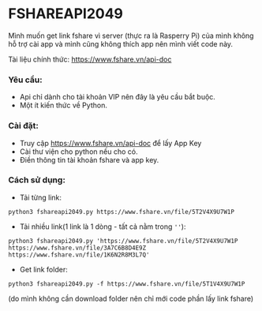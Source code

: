# FSHAREAPI2049
Mình muốn get link fshare vì server (thực ra là Rasperry Pi) của mình không hỗ trợ cài app và mình cũng không thích app nên mình viết code này.

Tài liệu chính thức: https://www.fshare.vn/api-doc

### Yêu cầu:
- Api chỉ dành cho tài khoản VIP nên đây là yêu cầu bắt buộc.
- Một ít kiến thức về Python.

### Cài đặt:
- Truy cập https://www.fshare.vn/api-doc để lấy App Key
- Cài thư viện cho python nếu cho có.
- Điền thông tin tài khoản fshare và app key.

### Cách sử dụng:

- Tải từng link:

`python3 fshareapi2049.py https://www.fshare.vn/file/5T2V4X9U7W1P`

- Tải nhiều link(1 link là 1 dòng - tất cả nằm trong `''`):

```
python3 fshareapi2049.py 'https://www.fshare.vn/file/5T2V4X9U7W1P
https://www.fshare.vn/file/3A7C6B8D4E9Z
https://www.fshare.vn/file/1K6N2R8M3L7Q'
```

- Get link folder:
  
`python3 fshareapi2049.py -f https://www.fshare.vn/file/5T1V4X9U7W1P`

(do mình không cần download folder nên chỉ mới code phần lấy link fshare)
